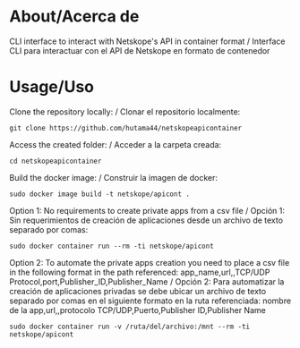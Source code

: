 # About/Acerca de
CLI interface to interact with Netskope's API in container format / Interface CLI para interactuar con el API de Netskope en formato de contenedor

# Usage/Uso
Clone the repository locally: / Clonar el repositorio localmente:
```
git clone https://github.com/hutama44/netskopeapicontainer
```
Access the created folder: / Acceder a la carpeta creada:
```
cd netskopeapicontainer
```
Build the docker image: / Construir la imagen de docker:
```
sudo docker image build -t netskope/apicont .
```
Option 1: No requirements to create private apps from a csv file / Opción 1: Sin requerimientos de creación de aplicaciones desde un archivo de texto separado por comas: 
```
sudo docker container run --rm -ti netskope/apicont
```
Option 2: To automate the private apps creation you need to place a csv file in the following format in the path referenced: app_name,url,,TCP/UDP Protocol,port,Publisher_ID,Publisher_Name / Opción 2: Para automatizar la creación de aplicaciones privadas se debe ubicar un archivo de texto separado por comas en el siguiente formato en la ruta referenciada: nombre de la app,url,,protocolo TCP/UDP,Puerto,Publisher ID,Publisher Name
```
sudo docker container run -v /ruta/del/archivo:/mnt --rm -ti netskope/apicont
```
